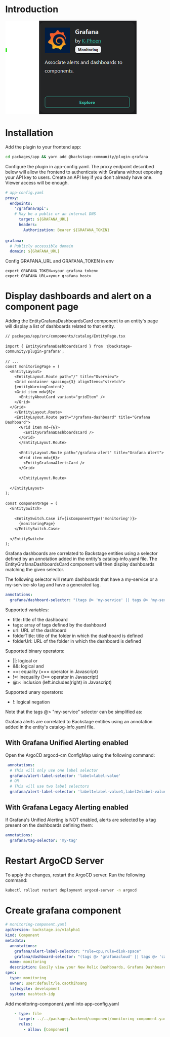 # Introduction
![](../../../assets/Screenshot%202024-10-14%20182731.png)


# Installation 
Add the plugin to your frontend app:
```bash
cd packages/app && yarn add @backstage-community/plugin-grafana
```
Configure the plugin in app-config.yaml. The proxy endpoint described below will allow the frontend to authenticate with Grafana without exposing your API key to users. Create an API key if you don't already have one. Viewer access will be enough.
```yaml
# app-config.yaml
proxy:
  endpoints:    
    '/grafana/api':
    # May be a public or an internal DNS
      target: ${GRAFANA_URL}
      headers:
        Authorization: Bearer ${GRAFANA_TOKEN}

grafana:
  # Publicly accessible domain
  domain: ${GRAFANA_URL}
```
Config GRAFANA_URL and GRAFANA_TOKEN in env
```env
export GRAFANA_TOKEN=<your grafana token>
export GRAFANA_URL=<your grafana host>
```
# Display dashboards and alert on a component page
Adding the EntityGrafanaDashboardsCard component to an entity's page will display a list of dashboards related to that entity.

```tsx
// packages/app/src/components/catalog/EntityPage.tsx

import { EntityGrafanaDashboardsCard } from '@backstage-community/plugin-grafana';

// ...
const monitoringPage = (
  <EntityLayout>
    <EntityLayout.Route path="/" title="Overview">
    <Grid container spacing={3} alignItems="stretch">
    {entityWarningContent}
    <Grid item md={6}>
      <EntityAboutCard variant="gridItem" />
    </Grid>  
  </Grid>
    </EntityLayout.Route>
    <EntityLayout.Route path="/grafana-dashboard" title="Grafana Dashboard">
      <Grid item md={6}>
        <EntityGrafanaDashboardsCard />
      </Grid> 
      </EntityLayout.Route>

      <EntityLayout.Route path="/grafana-alert" title="Grafana Alert">
      <Grid item md={6}>      
        <EntityGrafanaAlertsCard />
      </Grid> 

      </EntityLayout.Route>
  
  </EntityLayout>
);

const componentPage = (
  <EntitySwitch>

    <EntitySwitch.Case if={isComponentType('monitoring')}>
      {monitoringPage}
    </EntitySwitch.Case>

  </EntitySwitch>
);
```
Grafana dashboards are correlated to Backstage entities using a selector defined by an annotation added in the entity's catalog-info.yaml file. The EntityGrafanaDashboardsCard component will then display dashboards matching the given selector.

The following selector will return dashboards that have a my-service or a my-service-slo tag and have a generated tag.

```yaml
annotations:
  grafana/dashboard-selector: "(tags @> 'my-service' || tags @> 'my-service-slo') && tags @> 'generated'"
```
Supported variables:

- title: title of the dashboard
- tags: array of tags defined by the dashboard
- url: URL of the dashboard
- folderTitle: title of the folder in which the dashboard is defined
- folderUrl: URL of the folder in which the dashboard is defined

Supported binary operators:

- ||: logical or
- &&: logical and
- ==: equality (=== operator in Javascript)
- !=: inequality (!== operator in Javascript)
- @>: inclusion (left.includes(right) in Javascript)

Supported unary operators:

- !: logical negation

Note that the tags @> "my-service" selector can be simplified as:


Grafana alerts are correlated to Backstage entities using an annotation added in the entity's catalog-info.yaml file.
## With Grafana Unified Alerting enabled
Open the ArgoCD argocd-cm ConfigMap using the following command:
```yaml
 annotations:
  # This will only use one label selector
  grafana/alert-label-selector: 'label=label-value'
  # OR
  # This will use two label selectors
  grafana/alert-label-selector: 'label1=label-value1,label2=label-value2'
```
## With Grafana Legacy Alerting enabled
If Grafana's Unified Alerting is NOT enabled, alerts are selected by a tag present on the dashboards defining them:
```yaml
annotations:
  grafana/tag-selector: 'my-tag'
```
# Restart ArgoCD Server
To apply the changes, restart the ArgoCD server. Run the following command:
```bash
kubectl rollout restart deployment argocd-server -n argocd
```
# Create grafana component
```yaml
# monitoring-component.yaml
apiVersion: backstage.io/v1alpha1
kind: Component
metadata:
  annotations:
    grafana/alert-label-selector: "rule=cpu,rule=disk-space"
    grafana/dashboard-selector: "(tags @> 'grafanacloud' || tags @> 'cardinality-management')"
  name: monitoring
  description: Easily view your New Relic Dashboards, Grafana Dashboards in Backstage, via real-time snapshots of your dashboards
spec:
  type: monitoring
  owner: user:default/le.caothihoang
  lifecycle: development
  system: nashtech-idp
```
Add monitoring-component.yaml into app-config.yaml
```yaml
    - type: file
      target: ../../packages/backend/component/monitoring-component.yaml
      rules:
        - allow: [Component]
```